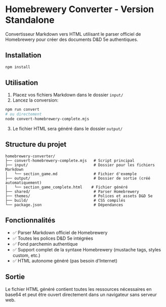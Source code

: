 # Homebrewery Converter - Version Standalone

Convertisseur Markdown vers HTML utilisant le parser officiel de Homebrewery pour créer des documents D&D 5e authentiques.

## Installation

```bash
npm install
```

## Utilisation

1. Placez vos fichiers Markdown dans le dossier `input/`
2. Lancez la conversion:

```bash
npm run convert
# ou directement
node convert-homebrewery-complete.mjs
```

3. Le fichier HTML sera généré dans le dossier `output/`

## Structure du projet

```
homebrewery-converter/
├── convert-homebrewery-complete.mjs   # Script principal
├── input/                             # Dossier pour les fichiers Markdown
│   └── section_game.md                # Fichier d'exemple
├── output/                            # Dossier de sortie (créé automatiquement)
│   └── section_game_complete.html    # Fichier généré
├── shared/                            # Parser Homebrewery
├── themes/                            # Polices et assets D&D 5e
├── build/                             # CSS compilés
└── package.json                       # Dépendances
```

## Fonctionnalités

- ✅ Parser Markdown officiel de Homebrewery
- ✅ Toutes les polices D&D 5e intégrées
- ✅ Fond parchemin authentique
- ✅ Support complet de la syntaxe Homebrewery (mustache tags, styles custom, etc.)
- ✅ HTML autonome généré (pas besoin d'Internet)

## Sortie

Le fichier HTML généré contient toutes les ressources nécessaires en base64 et peut être ouvert directement dans un navigateur sans serveur web.